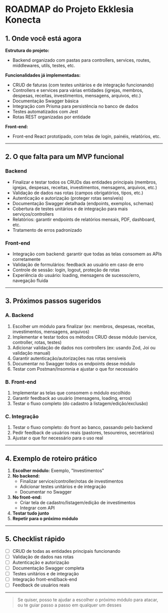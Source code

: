 # ROADMAP do Projeto Ekklesia Konecta

## 1. Onde você está agora

**Estrutura do projeto:**  
- Backend organizado com pastas para controllers, services, routes, middlewares, utils, testes, etc.

**Funcionalidades já implementadas:**  
- CRUD de faturas (com testes unitários e de integração funcionando)
- Controllers e services para várias entidades (igrejas, membros, despesas, receitas, investimentos, mensagens, arquivos, etc.)
- Documentação Swagger básica
- Integração com Prisma para persistência no banco de dados
- Testes automatizados com Jest
- Rotas REST organizadas por entidade

**Front-end:**  
- Front-end React prototipado, com telas de login, painéis, relatórios, etc.

---

## 2. O que falta para um MVP funcional

### Backend
- Finalizar e testar todos os CRUDs das entidades principais (membros, igrejas, despesas, receitas, investimentos, mensagens, arquivos, etc.)
- Validação de dados nas rotas (campos obrigatórios, tipos, etc.)
- Autenticação e autorização (proteger rotas sensíveis)
- Documentação Swagger detalhada (endpoints, exemplos, schemas)
- Cobertura de testes unitários e de integração para mais serviços/controllers
- Relatórios: garantir endpoints de relatórios mensais, PDF, dashboard, etc.
- Tratamento de erros padronizado

### Front-end
- Integração com backend: garantir que todas as telas consomem as APIs corretamente
- Validação de formulários: feedback ao usuário em caso de erro
- Controle de sessão: login, logout, proteção de rotas
- Experiência do usuário: loading, mensagens de sucesso/erro, navegação fluida

---

## 3. Próximos passos sugeridos

### A. Backend
1. Escolher um módulo para finalizar (ex: membros, despesas, receitas, investimentos, mensagens, arquivos)
2. Implementar e testar todos os métodos CRUD desse módulo (service, controller, rotas, testes)
3. Adicionar validação de dados nos controllers (ex: usando Zod, Joi ou validação manual)
4. Garantir autenticação/autorizações nas rotas sensíveis
5. Documentar no Swagger todos os endpoints desse módulo
6. Testar com Postman/Insomnia e ajustar o que for necessário

### B. Front-end
1. Implementar as telas que consomem o módulo escolhido
2. Garantir feedback ao usuário (mensagens, loading, erros)
3. Testar o fluxo completo (do cadastro à listagem/edição/exclusão)

### C. Integração
1. Testar o fluxo completo: do front ao banco, passando pelo backend
2. Pedir feedback de usuários reais (pastores, tesoureiros, secretários)
3. Ajustar o que for necessário para o uso real

---

## 4. Exemplo de roteiro prático

1. **Escolher módulo:** Exemplo, "Investimentos"
2. **No backend:**
   - Finalizar service/controller/rotas de investimentos
   - Adicionar testes unitários e de integração
   - Documentar no Swagger
3. **No front-end:**
   - Criar tela de cadastro/listagem/edição de investimentos
   - Integrar com API
4. **Testar tudo junto**
5. **Repetir para o próximo módulo**

---

## 5. Checklist rápido

- [ ] CRUD de todas as entidades principais funcionando
- [ ] Validação de dados nas rotas
- [ ] Autenticação e autorização
- [ ] Documentação Swagger completa
- [ ] Testes unitários e de integração
- [ ] Integração front-end/back-end
- [ ] Feedback de usuários reais

---

> Se quiser, posso te ajudar a escolher o próximo módulo para atacar, ou te guiar passo a passo em qualquer um desses